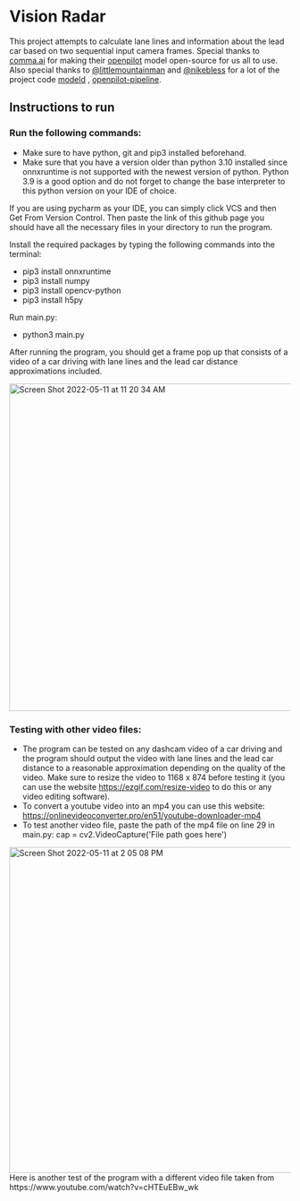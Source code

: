 # Vision Radar

This project attempts to calculate lane lines and information about the lead car based on two sequential input
camera frames. Special thanks to [comma.ai](https://comma.ai) for making their [openpilot](https://github.com/commaai/openpilot)
model open-source for us all to use. Also special thanks to [@littlemountainman](https://github.com/littlemountainman) 
and [@nikebless](https://github.com/nikebless) for a lot of the project code [modeld](https://github.com/littlemountainman/modeld)
, [openpilot-pipeline](https://github.com/nikebless/openpilot-pipeline).

## Instructions to run

### Run the following commands:
- Make sure to have python, git and pip3 installed beforehand.
- Make sure that you have a version older than python 3.10 installed since onnxruntime is not supported with the newest version of python. Python 3.9 is a good option and do not forget to change the base interpreter to this python version on your IDE of choice.

If you are using pycharm as your IDE, you can simply click VCS and then Get From Version Control. Then paste the link of this github page you should have all the necessary files in your directory to run the program.

Install the required packages by typing the following commands into the terminal:
- pip3 install onnxruntime
- pip3 install numpy
- pip3 install opencv-python
- pip3 install h5py

Run main.py:
- python3 main.py

After running the program, you should get a frame pop up that consists of a video of a car driving with lane lines and the lead car distance approximations included.

<img width="585" alt="Screen Shot 2022-05-11 at 11 20 34 AM" src="https://user-images.githubusercontent.com/82610468/167887132-8623061d-2b75-417a-8965-af45a6e217fb.png">

### Testing with other video files:

- The program can be tested on any dashcam video of a car driving and the program should output the video with lane lines and the lead car distance to a reasonable approximation depending on the quality of the video. Make sure to resize the video to 1168 x 874 before testing it (you can use the website https://ezgif.com/resize-video to do this or any video editing software).
- To convert a youtube video into an mp4 you can use this website: https://onlinevideoconverter.pro/en51/youtube-downloader-mp4
- To test another video file, paste the path of the mp4 file on line 29 in main.py: cap = cv2.VideoCapture('File path goes here')

<img width="582" alt="Screen Shot 2022-05-11 at 2 05 08 PM" src="https://user-images.githubusercontent.com/82610468/167916827-88dbf084-be49-4218-a7b4-9b10d9aaab74.png">
Here is another test of the program with a different video file taken from https://www.youtube.com/watch?v=cHTEuEBw_wk
